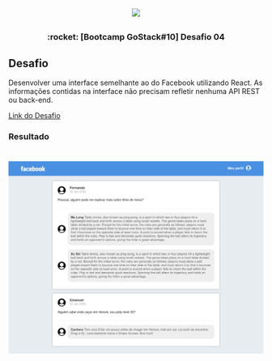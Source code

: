 <h1 align="center">
  <img src="https://camo.githubusercontent.com/8c13dc2618dbd7f76d1d574350b98fdee1335ce5/68747470733a2f2f726f636b6574736561742d63646e2e73332d73612d656173742d312e616d617a6f6e6177732e636f6d2f626f6f7463616d702d6865616465722e706e67" width="123px" />
</h1>


<h3 align="center">
  :rocket: [Bootcamp GoStack#10] Desafio 04
</h3>

## Desafio
Desenvolver uma interface semelhante ao do Facebook utilizando React.
As informações contidas na interface não precisam refletir nenhuma API REST ou back-end.

[Link do Desafio](https://github.com/Rocketseat/bootcamp-gostack-desafio-04/blob/a5f8f5dd7ae9815aac0ee213304a9b6cc456ea7b/README.md)

### Resultado

<h1 align="center">
  <img src=".github/facebook-clone-react.png" width="800px" />
</h1>